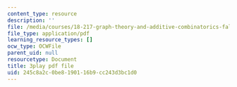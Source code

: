 ```yaml
---
content_type: resource
description: ''
file: /media/courses/18-217-graph-theory-and-additive-combinatorics-fall-2019/245c8a2c0be8190116b9cc243d3bc1d0_RwikpgvkN_o.pdf
file_type: application/pdf
learning_resource_types: []
ocw_type: OCWFile
parent_uid: null
resourcetype: Document
title: 3play pdf file
uid: 245c8a2c-0be8-1901-16b9-cc243d3bc1d0
---
```

